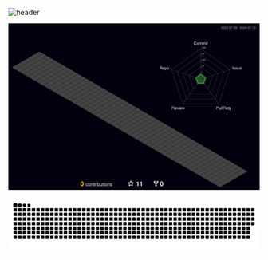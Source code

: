 ![header](https://capsule-render.vercel.app/api?type=waving&color=30:e96443,100:904e95&height=260&section=header&text=hello%20world%20!&fontSize=70&fontColor=fff&animation=fadeIn&fontAlignY=38&desc=My%20name%20is%20Takaya%20Suzuki%20👋&descAlignY=51&descAlign=62)

<img width="855" src="./profile-3d-contrib/profile-night-green.svg" />

![snake svg](https://github.com/takaya8522/takaya8522/blob/output/github-snake-dark.svg)
